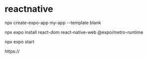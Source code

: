 # reactnative


npx create-expo-app my-app --template blank
 
npx expo install react-dom react-native-web @expo/metro-runtime
 
npx expo start

https://